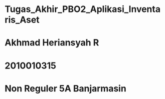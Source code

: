 # Tugas_Akhir_PBO2_Aplikasi_Inventaris_Aset
# Akhmad Heriansyah R
# 2010010315
# Non Reguler 5A Banjarmasin
